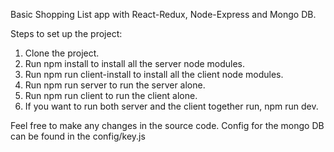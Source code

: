 Basic Shopping List app with React-Redux, Node-Express and Mongo DB.

Steps to set up the project:
1. Clone the project.
2. Run npm install to install all the server node modules.
3. Run npm run client-install to install all the client node modules.
4. Run npm run server to run the server alone.
5. Run npm run client to run the client alone.
6. If you want to run both server and the client together run, npm run dev.

Feel free to make any changes in the source code.
Config for the mongo DB can be found in the config/key.js
